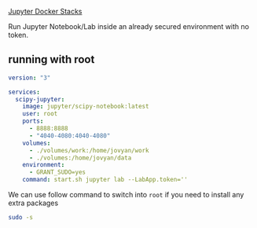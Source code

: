 [Jupyter Docker Stacks](https://jupyter-docker-stacks.readthedocs.io/en/latest/index.html)

Run Jupyter Notebook/Lab inside an already secured environment with no token.


## running with root

```yaml
version: "3"

services:
  scipy-jupyter:
    image: jupyter/scipy-notebook:latest
    user: root
    ports:
      - 8888:8888
      - "4040-4080:4040-4080"
    volumes:
      - ./volumes/work:/home/jovyan/work
      - ./volumes:/home/jovyan/data
    environment:
      - GRANT_SUDO=yes
    command: start.sh jupyter lab --LabApp.token=''
```

We can use follow command to switch into `root` if you need to install any extra packages

```sh
sudo -s
```
